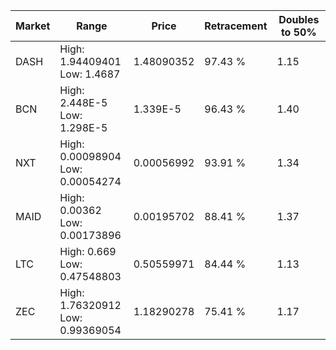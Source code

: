 | Market | Range | Price| Retracement | Doubles to 50% |
| --- | --- | --- | --- | --- |
| DASH | High: 1.94409401<br />Low: 1.4687 | 1.48090352 | 97.43 % | 1.15 |
| BCN | High: 2.448E-5<br />Low: 1.298E-5 | 1.339E-5 | 96.43 % | 1.40 |
| NXT | High: 0.00098904<br />Low: 0.00054274 | 0.00056992 | 93.91 % | 1.34 |
| MAID | High: 0.00362<br />Low: 0.00173896 | 0.00195702 | 88.41 % | 1.37 |
| LTC | High: 0.669<br />Low: 0.47548803 | 0.50559971 | 84.44 % | 1.13 |
| ZEC | High: 1.76320912<br />Low: 0.99369054 | 1.18290278 | 75.41 % | 1.17 |
